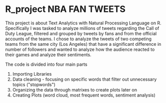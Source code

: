 # R_project NBA FAN TWEETS
This project is about Text Analytics with Natural Processing Language on R. Specifically I was tasked to analyze millions of tweets regarding the Call of Duty League, filtered and grouped by tweets by fans and from the official accounts of the teams. I chose to analyze the tweets of two competing teams from the same city (Los Angeles) that have a significant difference in number of followers and wanted to analyze how the audience reacted to their games and analyze their sentiments.


The code is divided into four main parts

1) Importing Libraries
2) Data cleaning - focusing on specific words that filter out unnecessary topics ("stopwords")
3) Organizing the data through matrixes to create plots later on
4) Creating Plots (word cloud, most frequent words, sentiment analysis)
